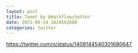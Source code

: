 ```yaml
--- 
layout: post 
title: Tweet by @markflowchatter 
date: 2021-06-24 1624562800 
categories: twitter 
--- 
```

https://twitter.com/o/status/1408144540301680647